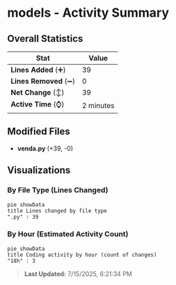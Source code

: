 # models - Activity Summary 

## Overall Statistics

| Stat                   | Value                                                             |
| ---------------------- | ----------------------------------------------------------------- |
| **Lines Added** (➕)   | 39                                          |
| **Lines Removed** (➖) | 0                                        |
| **Net Change** (↕)    | 39                |
| **Active Time** (⌚)   | 2 minutes |


## Modified Files
- **venda.py** (+39, -0)

## Visualizations

### By File Type (Lines Changed)

```mermaid
pie showData
title Lines changed by file type
".py" : 39
```

### By Hour (Estimated Activity Count)

```mermaid
pie showData
title Coding activity by hour (count of changes)
"18h" : 3
```


> **Last Updated:** 7/15/2025, 6:21:34 PM